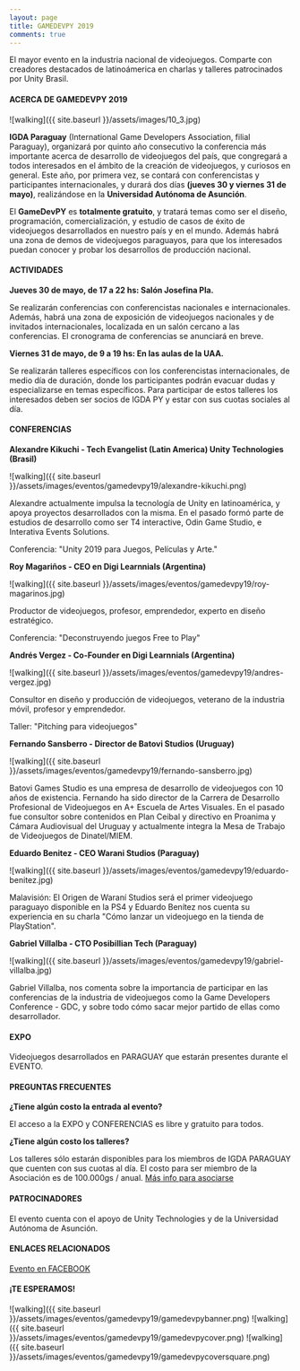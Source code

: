 ```yaml
---
layout: page
title: GAMEDEVPY 2019
comments: true
---
```


El mayor evento en la industria nacional de videojuegos.
Comparte con creadores destacados de latinoámerica en charlas y talleres patrocinados por Unity Brasil.

#### ACERCA DE GAMEDEVPY 2019

![walking]({{ site.baseurl }}/assets/images/10_3.jpg)

**IGDA Paraguay** (International Game Developers Association, filial Paraguay), organizará por quinto año consecutivo la conferencia más importante acerca de desarrollo de videojuegos del país, que congregará a todos interesados en el ámbito de la creación de videojuegos, y curiosos en general. Este año, por primera vez, se contará con conferencistas y participantes internacionales, y durará dos días **(jueves 30 y viernes 31 de mayo)**, realizándose en la **Universidad Autónoma de Asunción**.

El **GameDevPY** es **totalmente gratuito**, y tratará temas como ser el diseño, programación, comercialización, y estudio de casos de éxito de videojuegos desarrollados en nuestro país y en el mundo. Además habrá una zona de demos de videojuegos paraguayos, para que los interesados puedan conocer y probar los desarrollos de producción nacional.

#### ACTIVIDADES

**Jueves 30 de mayo, de 17 a 22 hs: Salón Josefina Pla.**

Se realizarán conferencias con conferencistas nacionales e internacionales. Además, habrá una zona de exposición de videojuegos nacionales y de invitados internacionales, localizada en un salón cercano a las conferencias. El cronograma de conferencias se anunciará en breve.

**Viernes 31 de mayo, de 9 a 19 hs: En las aulas de la UAA.**

Se realizarán talleres específicos con los conferencistas internacionales, de medio día de duración, donde los participantes podrán evacuar dudas y especializarse en temas específicos. Para participar de estos talleres los interesados deben ser socios de IGDA PY y estar con sus cuotas sociales al día. 

#### CONFERENCIAS

**Alexandre Kikuchi - Tech Evangelist (Latin America) Unity Technologies (Brasil)**

![walking]({{ site.baseurl }}/assets/images/eventos/gamedevpy19/alexandre-kikuchi.png)

Alexandre actualmente impulsa la tecnología de Unity en latinoamérica, y apoya proyectos desarrollados con la misma. En el pasado formó parte de estudios de desarrollo como ser T4 interactive, Odin Game Studio, e Interativa Events Solutions.

Conferencia: "Unity 2019 para Juegos, Películas y Arte."

**Roy Magariños - CEO en Digi Learnnials (Argentina)**

![walking]({{ site.baseurl }}/assets/images/eventos/gamedevpy19/roy-magarinos.jpg)

Productor de videojuegos, profesor, emprendedor, experto en diseño estratégico.

Conferencia: "Deconstruyendo juegos Free to Play"

**Andrés Vergez - Co-Founder en Digi Learnnials (Argentina)**

![walking]({{ site.baseurl }}/assets/images/eventos/gamedevpy19/andres-vergez.jpg)

Consultor en diseño y producción de videojuegos, veterano de la industria móvil, profesor y emprendedor.

Taller: "Pitching para videojuegos"

**Fernando Sansberro - Director de Batovi Studios (Uruguay)**

![walking]({{ site.baseurl }}/assets/images/eventos/gamedevpy19/fernando-sansberro.jpg)

Batovi Games Studio es una empresa de desarrollo de videojuegos con 10 años de existencia.
Fernando ha sido director de la Carrera de Desarrollo Profesional de Videojuegos en A+ Escuela de
Artes Visuales. En el pasado fue consultor sobre contenidos en Plan Ceibal y directivo en Proanima
y Cámara Audiovisual del Uruguay y actualmente integra la Mesa de Trabajo de Videojuegos de
Dinatel/MIEM.

**Eduardo Benitez - CEO Warani Studios (Paraguay)**

![walking]({{ site.baseurl }}/assets/images/eventos/gamedevpy19/eduardo-benitez.jpg)

Malavisión: El Origen de Waraní Studios será el primer videojuego paraguayo disponible en la PS4 y Eduardo Benítez nos cuenta su experiencia en su charla "Cómo lanzar un videojuego en la tienda de PlayStation".

**Gabriel Villalba - CTO Posibillian Tech (Paraguay)**

![walking]({{ site.baseurl }}/assets/images/eventos/gamedevpy19/gabriel-villalba.jpg)

Gabriel Villalba, nos comenta sobre la importancia de participar en las conferencias de la industria de videojuegos como la Game Developers Conference - GDC, y sobre todo cómo sacar mejor partido de ellas como desarrollador.

#### EXPO

Videojuegos desarrollados en PARAGUAY que estarán presentes durante el EVENTO.

#### PREGUNTAS FRECUENTES

**¿Tiene algún costo la entrada al evento?** 

El acceso a la EXPO y CONFERENCIAS es libre y gratuito para todos. 

**¿Tiene algún costo los talleres?** 

Los talleres sólo estarán disponibles para los miembros de IGDA PARAGUAY que cuenten con sus cuotas al día. El costo para ser miembro de la Asociación es de 100.000gs / anual. [Más info para asociarse][asociate-igda]


#### PATROCINADORES

El evento cuenta con el apoyo de Unity Technologies y de la Universidad Autónoma de Asunción.

#### ENLACES RELACIONADOS

[Evento en FACEBOOK][evento_fb]

#### ¡TE ESPERAMOS!

![walking]({{ site.baseurl }}/assets/images/eventos/gamedevpy19/gamedevpybanner.png)
![walking]({{ site.baseurl }}/assets/images/eventos/gamedevpy19/gamedevpycover.png)
![walking]({{ site.baseurl }}/assets/images/eventos/gamedevpy19/gamedevpycoversquare.png)

[evento_fb]:https://www.facebook.com/events/2148082561941182/
[asociate-igda]:../asociate.html